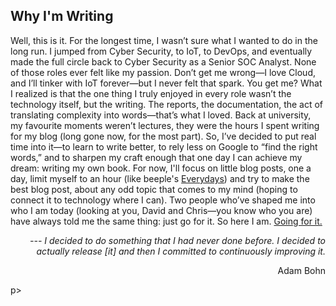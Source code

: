 ## Why I'm Writing
Well, this is it. For the longest time, I wasn’t sure what I wanted to do in the long run. I jumped from Cyber Security, to IoT, to DevOps, and eventually made the full circle back to Cyber Security as a Senior SOC Analyst.
None of those roles ever felt like my passion. Don’t get me wrong—I love Cloud, and I’ll tinker with IoT forever—but I never felt that spark. You get me?
What I realized is that the one thing I truly enjoyed in every role wasn’t the technology itself, but the writing. The reports, the documentation, the act of translating complexity into words—that’s what I loved. Back at university, my favourite moments weren’t lectures, they were the hours I spent writing for my blog (long gone now, for the most part).
So, I’ve decided to put real time into it—to learn to write better, to rely less on Google to “find the right words,” and to sharpen my craft enough that one day I can achieve my dream: writing my own book. For now, I'll focus on little blog posts, one a day, limit myself to an hour (like beeple's [Everydays](https://www.beeple-crap.com/everydays)) and try to make the best blog post, about any odd topic that comes to my mind (hoping to connect it to technology where I can).
Two people who’ve shaped me into who I am today (looking at you, David and Chris—you know who you are) have always told me the same thing: just go for it.
So here I am. <u>Going for it.</u>

_<p align="right"> --- I decided to do something that I had never done before. I decided to actually release [it] and then I committed to continuously improving it. </p>_
<p align="right"> Adam Bohn </p>p>
